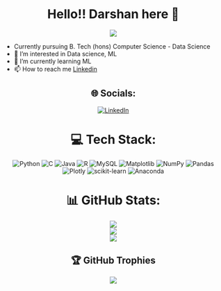 <div align="center">
  <h1> Hello!! Darshan here 🙏</h1>
</div>

<div align="center">
    
  [![](https://visitcount.itsvg.in/api?id=DarshannayakS&icon=0&color=0)](https://visitcount.itsvg.in)
</div>

- Currently pursuing B. Tech (hons) Computer Science - Data Science
- 👀 I’m interested in Data science, ML
- 🌱 I’m currently learning ML
- 📫 How to reach me [Linkedin](https://www.linkedin.com/in/darshan-s-346777287?utm_source=share&utm_campaign=share_via&utm_content=profile&utm_medium=android_app)
  
<!---
DarshannayakS/DarshannayakS is a ✨ special ✨ repository because its `README.md` (this file) appears on your GitHub profile.
You can click the Preview link to take a look at your changes.
--->

<div align="center">

## 🌐 Socials:
[![LinkedIn](https://img.shields.io/badge/LinkedIn-%230077B5.svg?logo=linkedin&logoColor=white)](https://linkedin.com/in/darshan-s) 
</div>

<div align="center">

# 💻 Tech Stack:
![Python](https://img.shields.io/badge/python-3670A0?style=for-the-badge&logo=python&logoColor=ffdd54) ![C](https://img.shields.io/badge/c-%2300599C.svg?style=for-the-badge&logo=c&logoColor=white) ![Java](https://img.shields.io/badge/java-%23ED8B00.svg?style=for-the-badge&logo=openjdk&logoColor=white) ![R](https://img.shields.io/badge/r-%23276DC3.svg?style=for-the-badge&logo=r&logoColor=white) ![MySQL](https://img.shields.io/badge/mysql-4479A1.svg?style=for-the-badge&logo=mysql&logoColor=white) ![Matplotlib](https://img.shields.io/badge/Matplotlib-%23ffffff.svg?style=for-the-badge&logo=Matplotlib&logoColor=black) ![NumPy](https://img.shields.io/badge/numpy-%23013243.svg?style=for-the-badge&logo=numpy&logoColor=white) ![Pandas](https://img.shields.io/badge/pandas-%23150458.svg?style=for-the-badge&logo=pandas&logoColor=white) ![Plotly](https://img.shields.io/badge/Plotly-%233F4F75.svg?style=for-the-badge&logo=plotly&logoColor=white) ![scikit-learn](https://img.shields.io/badge/scikit--learn-%23F7931E.svg?style=for-the-badge&logo=scikit-learn&logoColor=white) ![Anaconda](https://img.shields.io/badge/Anaconda-%2344A833.svg?style=for-the-badge&logo=anaconda&logoColor=white)
</div>

<div align="center">
  
# 📊 GitHub Stats:
![](https://github-readme-stats.vercel.app/api?username=DarshannayakS&theme=onedark&hide_border=false&include_all_commits=false&count_private=false)<br/>
![](https://github-readme-streak-stats.herokuapp.com/?user=DarshannayakS&theme=onedark&hide_border=false)<br/>
![](https://github-readme-stats.vercel.app/api/top-langs/?username=DarshannayakS&theme=cobalt&hide_border=false&include_all_commits=false&count_private=false&layout=compact)
</div>

<div align="center">

## 🏆 GitHub Trophies
![](https://github-profile-trophy.vercel.app/?username=DarshannayakS&theme=radical&no-frame=false&no-bg=true&margin-w=4)
</div>


<!-- Proudly created with GPRM ( https://gprm.itsvg.in ) -->

